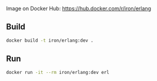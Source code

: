 Image on Docker Hub: https://hub.docker.com/r/iron/erlang

## Build

```sh
docker build -t iron/erlang:dev .
```

## Run

```sh
docker run -it --rm iron/erlang:dev erl
```
